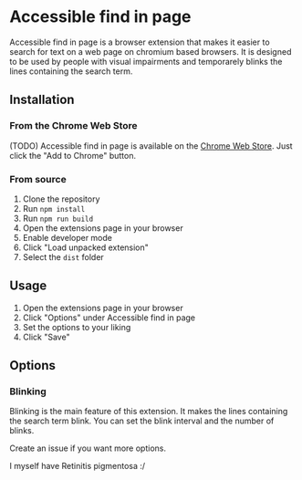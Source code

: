 # Accessible find in page
Accessible find in page is a browser extension that makes it easier to search for text on a web page on chromium based browsers.
It is designed to be used by people with visual impairments and temporarely blinks the lines containing the search term.

## Installation
### From the Chrome Web Store
(TODO)
Accessible find in page is available on the [Chrome Web Store](https://chrome.google.com/webstore/detail/accessible-find-in-page/okjgjgkfbfjgjgjgjgjgjgjgjgjgjgj). Just click the "Add to Chrome" button.

### From source
1. Clone the repository
2. Run `npm install`
3. Run `npm run build`
4. Open the extensions page in your browser
5. Enable developer mode
6. Click "Load unpacked extension"
7. Select the `dist` folder

## Usage
1. Open the extensions page in your browser
2. Click "Options" under Accessible find in page
3. Set the options to your liking
4. Click "Save"

## Options
### Blinking
Blinking is the main feature of this extension. It makes the lines containing the search term blink. You can set the blink interval and the number of blinks.

Create an issue if you want more options.

I myself have Retinitis pigmentosa :/


